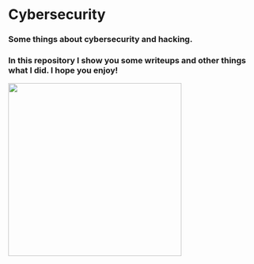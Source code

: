 # Cybersecurity
<h3>Some things about cybersecurity and hacking. </h3>
<h3>In this repository I show you some writeups and other things what I did. I hope you enjoy! </h3>

<img src= "https://c.tenor.com/K8R7LThju04AAAAC/hack-the-planet.gif" width="350"/>
